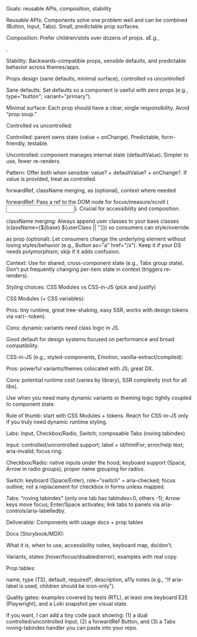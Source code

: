 Goals: reusable APIs, composition, stability

Reusable APIs: Components solve one problem well and can be combined (Button, Input, Tabs). Small, predictable prop surfaces.

Composition: Prefer children/slots over dozens of props. sE.g., <Dialog><Dialog.Header/><Dialog.Body/></Dialog>.

Stability: Backwards-compatible props, sensible defaults, and predictable behavior across themes/apps.

Props design (sane defaults, minimal surface), controlled vs uncontrolled

Sane defaults: Set defaults so a component is useful with zero props (e.g., type="button"; variant="primary").

Minimal surface: Each prop should have a clear, single responsibility. Avoid “prop soup.”

Controlled vs uncontrolled:

Controlled: parent owns state (value + onChange). Predictable, form-friendly, testable.

Uncontrolled: component manages internal state (defaultValue). Simpler to use, fewer re-renders.

Pattern: Offer both when sensible: value? + defaultValue? + onChange?. If value is provided, treat as controlled.

forwardRef, className merging, as (optional), context where needed

forwardRef: Pass a ref to the DOM node for focus/measure/scroll (<Input ref={r} />). Crucial for accessibility and composition.

className merging: Always append user classes to your base classes (className={${base} ${userClass || ''}}) so consumers can style/override.

as prop (optional): Let consumers change the underlying element without losing styles/behavior (e.g., Button as="a" href="/x"). Keep it if your DS needs polymorphism; skip if it adds confusion.

Context: Use for shared, cross-component state (e.g., Tabs group state). Don’t put frequently changing per-item state in context (triggers re-renders).

Styling choices: CSS Modules vs CSS-in-JS (pick and justify)

CSS Modules (+ CSS variables):

Pros: tiny runtime, great tree-shaking, easy SSR, works with design tokens via var(--token).

Cons: dynamic variants need class logic in JS.

Good default for design systems focused on performance and broad compatibility.

CSS-in-JS (e.g., styled-components, Emotion, vanilla-extract/compiled):

Pros: powerful variants/themes colocated with JS; great DX.

Cons: potential runtime cost (varies by library), SSR complexity (not for all libs).

Use when you need many dynamic variants or theming logic tightly coupled to component state.

Rule of thumb: start with CSS Modules + tokens. Reach for CSS-in-JS only if you truly need dynamic runtime styling.

Labs: Input, Checkbox/Radio, Switch; composable Tabs (roving tabindex)

Input: controlled/uncontrolled support; label + id/htmlFor; error/help text; aria-invalid; focus ring.

Checkbox/Radio: native inputs under the hood; keyboard support (Space, Arrow in radio groups); proper name grouping for radios.

Switch: keyboard (Space/Enter), role="switch" + aria-checked; focus outline; not a replacement for checkbox in forms unless mapped.

Tabs: “roving tabindex” (only one tab has tabIndex=0, others -1); Arrow keys move focus; Enter/Space activates; link tabs to panels via aria-controls/aria-labelledby.

Deliverable: Components with usage docs + prop tables

Docs (Storybook/MDX):

What it is, when to use, accessibility notes, keyboard map, do/don’t.

Variants, states (hover/focus/disabled/error), examples with real copy.

Prop tables:

name, type (TS), default, required?, description, a11y notes (e.g., “if aria-label is used, children should be icon-only”).

Quality gates: examples covered by tests (RTL), at least one keyboard E2E (Playwright), and a Loki snapshot per visual state.

If you want, I can add a tiny code pack showing: (1) a dual controlled/uncontrolled Input, (2) a forwardRef Button, and (3) a Tabs roving-tabindex handler you can paste into your repo.